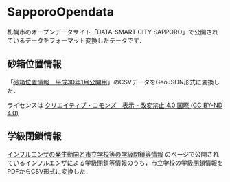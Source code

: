 # SapporoOpendata

札幌市のオープンデータサイト「DATA-SMART CITY SAPPORO」で公開されているデータをフォーマット変換したデータです．

## 砂箱位置情報

「[砂箱位置情報　平成30年1月公開用](https://ckan.pf-sapporo.jp/dataset/cb622277-8c9b-483c-afc3-e33bf2d69202/resource/69c01b79-c95d-4c79-a507-b813f42cfc34?view_id=d6ec7a4b-aff9-47bc-89f0-909e71a7c4e0#
)」のCSVデータをGeoJSON形式に変換した．

ライセンスは [クリエイティブ・コモンズ　表示 - 改変禁止 4.0 国際 (CC BY-ND 4.0)](https://creativecommons.org/licenses/by-nd/4.0/deed.ja)

## 学級閉鎖情報

[インフルエンザの発生動向と市立学校等の学級閉鎖等情報](https://www.city.sapporo.jp/hokenjo/f1kansen/f003influ-kyugyo.html) のページで公開されているインフルエンザによる学級閉鎖等情報のうち，市立学校の学級閉鎖情報をPDFからCSV形式に変換した．
